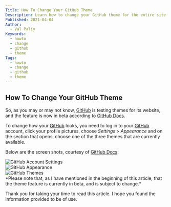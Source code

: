```yaml
---
Title: How To Change Your GitHub Theme
Description: Learn how to change your GitHub theme for the entire site.
Published: 2021-04-04
Author:
  - Val Paliy
Keywords:
  - howto
  - change
  - github
  - theme
Tags:
  - howto
  - change
  - github
  - theme
---
```


## How To Change Your GitHub Theme

So, as you may or may not know, [GitHub](https://github.com/) is testing themes for its website, and the feature is now in beta according to [GitHub Docs](https://docs.github.com/en/github/setting-up-and-managing-your-github-user-account/managing-your-theme-settings).

To change how your [GitHub](https://github.com/) looks, you need to log in to your [GitHub](https://github.com/) account, click your profile pictures, choose *Settings* > *Appearance* and on the section that opens, choose one of the three themes that are currently available.

Below are the screen shots, courtesy of [GitHub Docs](https://docs.github.com/en/github/setting-up-and-managing-your-github-user-account/managing-your-theme-settings):

<div class="align_center" style="height:auto; max-width: 100%; border:none; display:block;">
<img src='/img/github-theme-userbar-account-settings.png' loading='lazy' alt='GitHub Account Settings' title='GitHub Account Settings'  class="align_center">
<br />
<img src='/img/github-theme-appearance-tab.png' loading='lazy' alt='GitHub Appearance' title='GitHub Appearance' class="align_center">
<br />
<img src='/img/github-theme-theme-settings-radio-buttons.png' loading='lazy' alt='GitHub Themes' title='GitHub Themes' class="align_center">
</div>
*Please note that, as I have mentioned in the beginning of this article, that the theme feature is currently in beta, and is subject to change.*

Thank you for taking your time to read this article. I hope you found the information provided to be of use.
